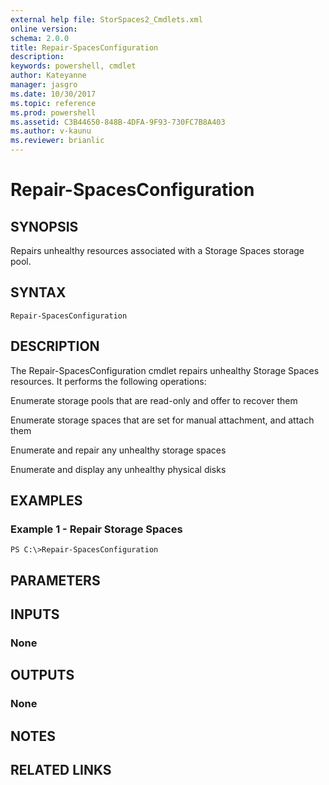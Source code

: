 ```yaml
---
external help file: StorSpaces2_Cmdlets.xml
online version: 
schema: 2.0.0
title: Repair-SpacesConfiguration
description: 
keywords: powershell, cmdlet
author: Kateyanne
manager: jasgro
ms.date: 10/30/2017
ms.topic: reference
ms.prod: powershell
ms.assetid: C3B44650-848B-4DFA-9F93-730FC7B8A403
ms.author: v-kaunu
ms.reviewer: brianlic
---
```


# Repair-SpacesConfiguration

## SYNOPSIS
Repairs unhealthy resources associated with a Storage Spaces storage pool.

## SYNTAX

```
Repair-SpacesConfiguration
```

## DESCRIPTION
The Repair-SpacesConfiguration cmdlet repairs unhealthy Storage Spaces resources.
It performs the following operations:

Enumerate storage pools that are read-only and offer to recover them

Enumerate storage spaces that are set for manual attachment, and attach them

Enumerate and repair any unhealthy storage spaces

Enumerate and display any unhealthy physical disks

## EXAMPLES

### Example 1 - Repair Storage Spaces
```
PS C:\>Repair-SpacesConfiguration
```

## PARAMETERS

## INPUTS

### None

## OUTPUTS

### None

## NOTES

## RELATED LINKS

